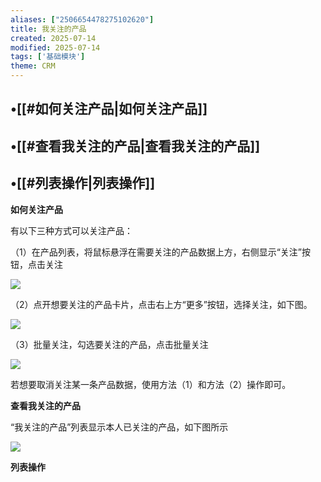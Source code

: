 ```yaml
---
aliases: ["2506654478275102620"]
title: 我关注的产品
created: 2025-07-14
modified: 2025-07-14
tags: ['基础模块']
theme: CRM
---
```


## •[[#如何关注产品|如何关注产品]]

## •[[#查看我关注的产品|查看我关注的产品]]

## •[[#列表操作|列表操作]]

**如何关注产品**

有以下三种方式可以关注产品：

（1）在产品列表，将鼠标悬浮在需要关注的产品数据上方，右侧显示“关注”按钮，点击关注

![](https://myhelpdoc.oss-cn-heyuan.aliyuncs.com/mdimages/417eb8a7e80ca1da95b311a060bf3418.jpg)

（2）点开想要关注的产品卡片，点击右上方“更多”按钮，选择关注，如下图。

![](https://myhelpdoc.oss-cn-heyuan.aliyuncs.com/mdimages/395f185fc9785390216e407400d95b44.jpg)

（3）批量关注，勾选要关注的产品，点击批量关注

![](https://myhelpdoc.oss-cn-heyuan.aliyuncs.com/mdimages/6eb3ee35a2271f4cadee4b73541eb66c.jpg)

若想要取消关注某一条产品数据，使用方法（1）和方法（2）操作即可。

**查看我关注的产品**

“我关注的产品”列表显示本人已关注的产品，如下图所示

![](https://myhelpdoc.oss-cn-heyuan.aliyuncs.com/mdimages/598f8415bea6969dcc29a04934956e69.jpg)

**列表操作**

